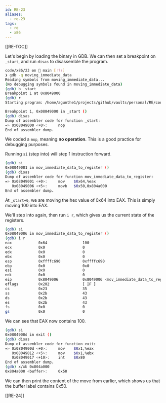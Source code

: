 ```yaml
---
id: RE-23
aliases:
  - re-23
tags:
  - re
  - x86
---
```


[[RE-TOC]]

Let's begin by loading the binary in GDB. We can then set a breakpoint on `_start`, and run `disas` to disassemble the program.

```bash
code/x86/23 on  main [!?⇡]
❯ gdb -q moving_immediate_data
Reading symbols from moving_immediate_data...
(No debugging symbols found in moving_immediate_data)
(gdb) b _start
Breakpoint 1 at 0x8049000
(gdb) r
Starting program: /home/agunthe1/projects/github/vaults/personal/RE/code/x86/23/moving_immediate_data

Breakpoint 1, 0x08049000 in _start ()
(gdb) disas
Dump of assembler code for function _start:
=> 0x08049000 <+0>:     nop
End of assembler dump.
```

We coded a `nop`, meaning **no operation**. This is a good practice for debugging purposes.

Running `si` (step into) will step 1 instruction forward.

```bash
(gdb) si
0x08049001 in mov_immediate_data_to_register ()
(gdb) disas
Dump of assembler code for function mov_immediate_data_to_register:
=> 0x08049001 <+0>:     mov    $0x64,%eax
   0x08049006 <+5>:     movb   $0x50,0x804a000
End of assembler dump.
```

At `_start+0`, we are moving the hex value of 0x64 into EAX. This is simply moving 100 into EAX.

We'll step into again, then run `i r`, which gives us the current state of the registers.

```bash
(gdb) si
0x08049006 in mov_immediate_data_to_register ()
(gdb) i r
eax            0x64                100
ecx            0x0                 0
edx            0x0                 0
ebx            0x0                 0
esp            0xffffc690          0xffffc690
ebp            0x0                 0x0
esi            0x0                 0
edi            0x0                 0
eip            0x8049006           0x8049006 <mov_immediate_data_to_register+5>
eflags         0x202               [ IF ]
cs             0x23                35
ss             0x2b                43
ds             0x2b                43
es             0x2b                43
fs             0x0                 0
gs             0x0                 0
```

We can see that EAX now contains 100.

```bash
(gdb) si
0x0804900d in exit ()
(gdb) disas
Dump of assembler code for function exit:
=> 0x0804900d <+0>:     mov    $0x1,%eax
   0x08049012 <+5>:     mov    $0x1,%ebx
   0x08049017 <+10>:    int    $0x80
End of assembler dump.
(gdb) x/xb 0x804a000
0x804a000 <buffer>:     0x50
```

We can then print the content of the move from earlier, which shows us that the buffer label contains 0x50.

[[RE-24]]
